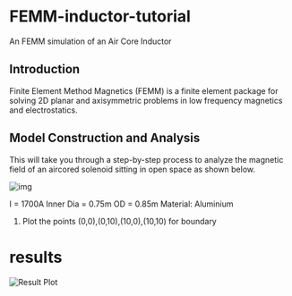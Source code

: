 # FEMM-inductor-tutorial
An FEMM simulation of an Air Core Inductor

## Introduction

Finite Element Method Magnetics (FEMM) is a finite element package for solving 2D planar and axisymmetric problems in low frequency magnetics and electrostatics.

## Model Construction and Analysis

This will take you through a step-by-step process to analyze the magnetic field of an aircored solenoid sitting in open space as shown below.

![img](https://encrypted-tbn0.gstatic.com/images?q=tbn%3AANd9GcSQ6wTWwvR_pGUFzuGJ9f3pEal-LdEjtEMSKA&usqp=CAU)

I = 1700A
Inner Dia = 0.75m
OD = 0.85m
Material: Aluminium

1) Plot the points 
(0,0),(0,10),(10,0),(10,10) for boundary

# results

![Result Plot]()
